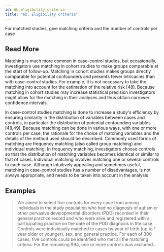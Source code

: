 ```yaml
---
id: 6b_eligibility_criteria
title: "6b. Eligibility criteria"
---
```

For matched studies, give matching criteria and the number of controls per case


## Read More

Matching is much more common in case-control studies, but occasionally, investigators use matching in cohort studies to make groups comparable at the start of follow-up. Matching in cohort studies makes groups directly comparable for potential confounders and presents fewer intricacies than with case-control studies. For example, it is not necessary to take the matching into account for the estimation of the relative risk [48]. Because matching in cohort studies may increase statistical precision investigators might allow for the matching in their analyses and thus obtain narrower confidence intervals.

In case-control studies matching is done to increase a study's efficiency by ensuring similarity in the distribution of variables between cases and controls, in particular the distribution of potential confounding variables [48,49]. Because matching can be done in various ways, with one or more controls per case, the rationale for the choice of matching variables and the details of the method used should be described. Commonly used forms of matching are frequency matching (also called group matching) and individual matching. In frequency matching, investigators choose controls so that the distribution of matching variables becomes identical or similar to that of cases. Individual matching involves matching one or several controls to each case. Although intuitively appealing and sometimes useful, matching in case-control studies has a number of disadvantages, is not always appropriate, and needs to be taken into account in the analysis

## Examples

> We aimed to select five controls for every case from among individuals in the study population who had no diagnosis of autism or other pervasive developmental disorders (PDD) recorded in their general practice record and who were alive and registered with a participating practice on the date of the PDD diagnosis in the case. Controls were individually matched to cases by year of birth (up to 1 year older or younger), sex, and general practice. For each of 300 cases, five controls could be identified who met all the matching criteria. For the remaining 994, one or more controls was excluded...